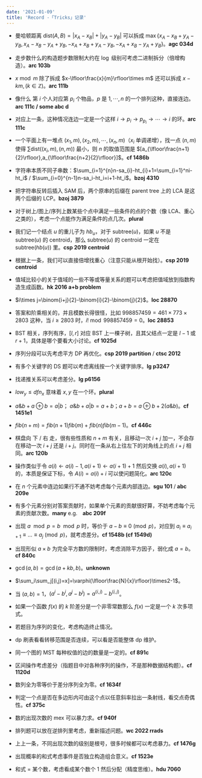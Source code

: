 ```yaml
---
date: '2021-01-09'
title: 'Record -「Tricks」记录'
---
```


- 曼哈顿距离 $\text{dist}(A,B)=|x_{A}-x_{B}|+|y_{A}-y_{B}|$ 可以拆成 $\max\{x_{A}-x_{B}+y_{A}-y_{B},x_{A}-x_{B}-y_{A}+y_{B},-x_{A}+x_{B}+y_{A}-y_{B},-x_{A}+x_{B}-y_{A}+y_{B} \}$。**agc 034d**

- 走步数什么的构造题步数限制大约在 $\log$ 级别可考虑二进制拆分（倍增构造）。**arc 103b**

- $x\bmod m$ 除了拆成 $x-\lfloor\frac{x}{m}\rfloor\times m$ 还可以拆成 $x-km,(k\in \mathbb{Z})$。**arc 111b**

- 像什么 第 $i$ 个人对应第 $p_{i}$ 个物品，$p$ 是 $1,\cdots,n$ 的一个排列这种，直接连边。**arc 111c / some abc d**

- 对应上一条，这种情况连边一定是一个这样 $i\rightarrow p_{i}\rightarrow p_{p_{i}}\rightarrow\cdots\rightarrow i$ 的环。**arc 111c**

- 一个平面上有一堆点 $(x_{1},m),(x_{2},m),\cdots,(x_{n},m)$（$x_{i}$ 单调递增），找一点 $(n,m)$ 使得 $\sum\text{dist}((x_{i},m),(n,m))$ 最小，则 $n$ 的取值范围是 
$[a_{\lfloor\frac{n+1}{2}\rfloor},a_{\lfloor\frac{n+2}{2}\rfloor}]$。**cf 1486b**

- 字符串本质不同子串数：$\sum_{i=1}^{n}n-sa_{i}-ht_{i}+1=\sum_{i=1}^ni-ht_i$ / $\sum_{i=0}^{n-1}n-sa_i-ht_i=i+1-ht_i$。**bzoj 4310**

- 把字符串反转后插入 SAM 后，两个原串的后缀在 parent tree 上的 LCA 是这两个后缀的 LCP。**bzoj 3879**

- 对于树上/图上/序列上数某些个点中满足一些条件的点的个数（像 LCA、重心 之类的），考虑一个点能作为满足条件的点几次。**plural**

- 我们记一个结点 $u$ 的重儿子为 $hb_{u}$，对于 $\text{subtree}(u)$，如果 $u$ 不是 $\text{subtree}(u)$ 的 centroid，那么 $\text{subtree}(u)$ 的 centroid 一定在 $\text{subtree}(hb(u))$ 里。**csp 2019 centroid**

- 根据上一条，我们可以直接倍增找重心（注意只能从根开始找）。**csp 2019 centroid**

- 值域比较小的关于值域的一些不等或等量关系的题可以考虑把值域放到指数构造生成函数。**hk 2016 a+b problem**

- $i\times j=\binom{i+j}{2}-\binom{i}{2}-\binom{j}{2}$。**loc 28870**

- 答案和阶乘相关的，并且模数长得很怪，比如 $998857459=461\times773\times2803$ 这种，当 $i\ge2803$ 时，$i!\bmod998857459=0$。**loc 28853**

- BST 相关，序列有序，$[l,r]$ 对应 BST 上一棵子树，且其父结点一定是 $l-1$ 或 $r+1$，具体是哪个要看大小讨论。**cf 1025d**

- 序列分段可以先考虑平方 DP 再优化。**csp 2019 partition** / **ctsc 2012**

- 有多个关键字的 DS 题可以考虑离线按一个关键字排序。**lg p3247**

- 找递推关系可以考虑差分。**lg p6156**

- $low_{y}\leqslant dfn_{x}$ 意味着 $x,y$ 在一个环。**plural**

- $a\&b+a\oplus b=a|b$； $a\&b+a|b=a+b$；$a+b=a\oplus b+2(a\&b)$。**cf 1451e1**

- $fib(n+m)=fib(n+1)fib(m)+fib(n)fib(m-1)$。**cf 446c**

- 棋盘向 下 / 右 走，很有些性质和 $n+m$ 有关，且移动一次 $i+j$ 加一，不会存在移动一次 $i+j$ 还是 $i+j$。同时在一条从右上往左下的对角线上的点 $i+j$ 相同。**arc 120b**

- 操作类似于令 $a(i)\leftarrow a(i)-1,a(i+1)\leftarrow a(i+1)+1$ 然后交换 $a(i),a(i+1)$ 的，本质是保证下标，令 $A(i)=a(i)+i$ 可以使问题简化。**arc 120c**

- 在 $n$ 个元素中连边如果行不通不妨考虑每个元素内部连边。**sgu 101** / **abc 209e**

- 有多个元素分别对答案贡献时，如果单个元素的贡献很好算，不妨考虑每个元素的贡献次数。**many** e.g.　**abc 209f**

- 出现 $a\mod p=b\mod p$ 时，等价于 $a-b\equiv0\pmod p$，对应到 $a_i\equiv a_{i+1}\equiv\dots\equiv a_j\pmod p$，就考虑差分。**cf 1548b (cf 1549d)**

- 出现形似 $a\times b$ 为完全平方数的限制时，考虑消除平方因子，弱化成 $a=b$。**cf 840c**

- $\gcd(a,b)=\gcd(a+kb,b)$。**unknown**

- $\sum_i\sum_j[(i,j)=x]=\varphi(\lfloor\frac{N}{x}\rfloor)\times2-1$。

- 当 $(a,b)=1$，$(a^i-b^i,a^j-b^j)=a^{(i,j)}-b^{(i,j)}$。

- 如果一个函数 $f(x)$ 的 $k$ 阶差分是一个非零常数那么 $f(x)$ 一定是一个 $k$ 次多项式。

- 若题目为序列的变化，考虑构造终止情况。

- dp 刷表看看转移范围是否连续，可以看是否能整体 dp 维护。

- 同一个图的 MST 每种权值的边的数量是一定的。**cf 891c**

- 区间操作考虑差分（指题目中对各种序列的操作，不是那种数据结构题）。**cf 1120d**

- 数列全为零等价于差分序列全为零。**cf 1634f**

- 判定一个点是否在多边形内可由这个点以任意斜率拉出一条射线，看交点奇偶性。**cf 375c**

- 数的出现次数的 mex 可以暴力求。**cf 940f**

- 排列题可以放在逆排列里考虑，重新描述问题。**wc 2022 rrads**

- 上上一条，不同出现次数的级别是根号，很多时候都可以考虑暴力。**cf 1476g**

- 出现概率的和式考虑事件是否独立构造组合意义。**cf 1523e**

- 和式 = 某个数，考虑看成某个数个 1 然后分配（精度思维）。**hdu 7060**